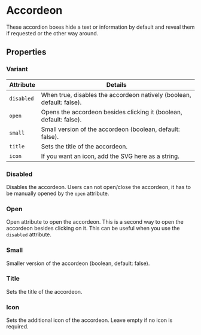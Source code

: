 # Accordeon

These accordion boxes hide a text or information by default and reveal them if requested or the other way around.

## Properties

### Variant

| Attribute  | Details                                                               |
| ---------- | --------------------------------------------------------------------- |
| `disabled` | When true, disables the accordeon natively (boolean, default: false). |
| `open`     | Opens the accordeon besides clicking it (boolean, default: false).    |
| `small`    | Small version of the accordeon (boolean, default: false).             |
| `title`    | Sets the title of the accordeon.                                      |
| `icon`     | If you want an icon, add the SVG here as a string.                    |

### Disabled

Disables the accordeon. Users can not open/close the accordeon, it has to be manually opened by the `open` attribute.

### Open

Open attribute to open the accordeon. This is a second way to open the accordeon besides clicking on it. This can be useful when you use the `disabled` attribute.

### Small

Smaller version of the accordeon (boolean, default: false).

### Title

Sets the title of the accordeon.

### Icon

Sets the additional icon of the accordeon. Leave empty if no icon is required.
